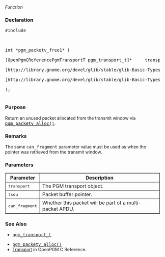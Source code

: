 _Function_
### Declaration ###
<pre>
#include <pgm/pgm.h><br>
<br>
int *pgm_packetv_free1* (<br>
[OpenPgmCReferencePgmTransportT pgm_transport_t]*     transport,<br>
[http://library.gnome.org/devel/glib/stable/glib-Basic-Types.html#gpointer gpointer]             tsdu,<br>
[http://library.gnome.org/devel/glib/stable/glib-Basic-Types.html#gboolean gboolean]             can_fragment<br>
);<br>
</pre>

### Purpose ###
Return an unused packet allocated from the transmit window via <tt><a href='OpenPgmCReferencePgmPacketvAlloc.md'>pgm_packetv_alloc()</a></tt>.

### Remarks ###
The same <tt>can_fragment</tt> parameter value must be used as when the pointer was retrieved from the transmit window.

### Parameters ###

<table cellpadding='5' border='1' cellspacing='0'>
<tr>
<th>Parameter</th>
<th>Description</th>
</tr>
<tr>
<td><tt>transport</tt></td>
<td>The PGM transport object.</td>
</tr><tr>
<td><tt>tsdu</tt></td>
<td>Packet buffer pointer.</td>
</tr><tr>
<td><tt>can_fragment</tt></td>
<td>Whether this packet will be part of a multi-packet APDU.</td>
</tr>
</table>


### See Also ###
  * <tt><a href='OpenPgmCReferencePgmTransportT.md'>pgm_transport_t</a></tt><br>
<ul><li><tt><a href='OpenPgmCReferencePgmPacketvAlloc.md'>pgm_packetv_alloc()</a></tt><br>
</li><li><a href='OpenPgmCReferenceTransport.md'>Transport</a> in OpenPGM C Reference.